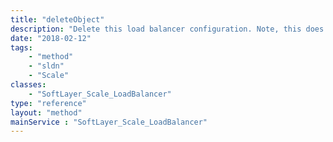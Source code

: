 ```yaml
---
title: "deleteObject"
description: "Delete this load balancer configuration. Note, this does not affect existing scaled members. Once deleted however, future scaled members will not be load balanced with this configuration. "
date: "2018-02-12"
tags:
    - "method"
    - "sldn"
    - "Scale"
classes:
    - "SoftLayer_Scale_LoadBalancer"
type: "reference"
layout: "method"
mainService : "SoftLayer_Scale_LoadBalancer"
---
```


